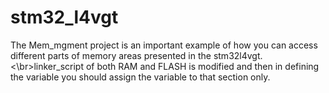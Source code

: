 # stm32_l4vgt


The Mem_mgment project is an important example of how you can access different parts of memory areas presented in the stm32l4vgt. 
<\br>linker_script of both RAM and FLASH is modified and then in defining the variable you should assign the variable to that section only.  
